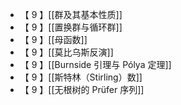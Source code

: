 - 【 9 】[[群及其基本性质]]
- 【 9 】[[置换群与循环群]]
- 【 9 】[[母函数]]
- 【 9 】[[莫比乌斯反演]]
- 【 9 】[[Burnside 引理与 Pólya 定理]]
- 【 9 】[[斯特林（Stirling）数]]
- 【 9 】[[无根树的 Prüfer 序列]]